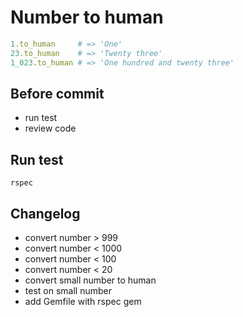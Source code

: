 # Number to human

```ruby
1.to_human     # => 'One'
23.to_human    # => 'Twenty three'
1_023.to_human # => 'One hundred and twenty three'
```

## Before commit
* run test
* review code

## Run test
```rspec```

## Changelog
- convert number > 999
- convert number < 1000
- convert number < 100
- convert number < 20
- convert small number to human
- test on small number
- add Gemfile with rspec gem
